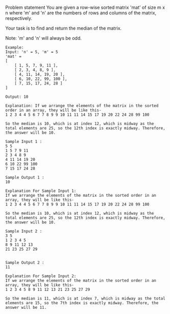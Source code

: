 Problem statement
You are given a row-wise sorted matrix 'mat' of size m x n where 'm' and 'n' are the numbers of rows and columns of the matrix, respectively.

Your task is to find and return the median of the matrix.

Note:
'm' and 'n' will always be odd.

```
Example:
Input: 'n' = 5, 'm' = 5
'mat' = 
[     
    [ 1, 5, 7, 9, 11 ],
    [ 2, 3, 4, 8, 9 ],
    [ 4, 11, 14, 19, 20 ],
    [ 6, 10, 22, 99, 100 ],
    [ 7, 15, 17, 24, 28 ]   
]

Output: 10

Explanation: If we arrange the elements of the matrix in the sorted order in an array, they will be like this-
1 2 3 4 4 5 6 7 7 8 9 9 10 11 11 14 15 17 19 20 22 24 28 99 100

So the median is 10, which is at index 12, which is midway as the total elements are 25, so the 12th index is exactly midway. Therefore, the answer will be 10.
```

```
Sample Input 1 :
5 5
1 5 7 9 11 
2 3 4 8 9 
4 11 14 19 20 
6 10 22 99 100 
7 15 17 24 28 

Sample Output 1 :
10

Explanation For Sample Input 1:
If we arrange the elements of the matrix in the sorted order in an array, they will be like this-
1 2 3 4 4 5 6 7 7 8 9 9 10 11 11 14 15 17 19 20 22 24 28 99 100 

So the median is 10, which is at index 12, which is midway as the total elements are 25, so the 12th index is exactly midway. Therefore, the answer will be 10.
```

```
Sample Input 2 :
3 5
1 2 3 4 5
8 9 11 12 13
21 23 25 27 29


Sample Output 2 :
11

Explanation For Sample Input 2:
If we arrange the elements of the matrix in the sorted order in an array, they will be like this-
1 2 3 4 5 8 9 11 12 13 21 23 25 27 29

So the median is 11, which is at index 7, which is midway as the total elements are 15, so the 7th index is exactly midway. Therefore, the answer will be 11. 
```
